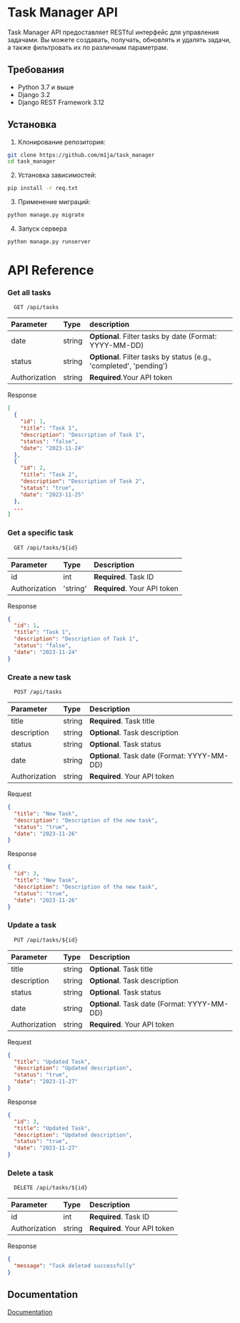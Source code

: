 
# Task Manager API

Task Manager API предоставляет RESTful интерфейс для управления задачами. Вы можете создавать, получать, обновлять и удалять задачи, а также фильтровать их по различным параметрам.

## Требования

- Python 3.7 и выше
- Django 3.2
- Django REST Framework 3.12

## Установка

1. Клонирование репозитория:

```bash
git clone https://github.com/m1ja/task_manager
cd task_manager
```

2.  Установка зависимостей:
```bash
pip install -r req.txt
```

3.  Применение миграций:
``` bash
python manage.py migrate
```

4.  Запуск сервера

```bash
python manage.py runserver
```

# API Reference

### Get all tasks
``` http
  GET /api/tasks
```

|Parameter|Type|description|
|:---|:----|:-----------|
|date|string|**Optional**. Filter tasks by date (Format: YYYY-MM-DD)|
|status|string|**Optional**. Filter tasks by status (e.g., 'completed', 'pending')|
|Authorization|string|**Required**.Your API token|

Response
```json
[
  {
    "id": 1,
    "title": "Task 1",
    "description": "Description of Task 1",
    "status": "false",
    "date": "2023-11-24"
  },
  {
    "id": 2,
    "title": "Task 2",
    "description": "Description of Task 2",
    "status": "true",
    "date": "2023-11-25"
  },
  ...
]
```

### Get a specific task
```http
  GET /api/tasks/${id}
```

|Parameter|Type|Description|
|:---|:----|:-----------|
|id|int|**Required**. Task ID|
|Authorization|'string'|**Required**. Your API token|

Response

```json
{
  "id": 1,
  "title": "Task 1",
  "description": "Description of Task 1",
  "status": "false",
  "date": "2023-11-24"
}
```

### Create a new task

```http
  POST /api/tasks
```

|Parameter|Type|Description|
|:---|:----|:-----------|
|title|string|**Required**. Task title|
|description|string|**Optional**. Task description|
|status|string|**Optional**. Task status|
|date|string|**Optional**. Task date (Format: YYYY-MM-DD)|
|Authorization|string|**Required**. Your API token|

Request
```json
{
  "title": "New Task",
  "description": "Description of the new task",
  "status": "true",
  "date": "2023-11-26"
}
```
Response
```json
{
  "id": 3,
  "title": "New Task",
  "description": "Description of the new task",
  "status": "true",
  "date": "2023-11-26"
}
```

### Update a task

```http
  PUT /api/tasks/${id}
```

|Parameter|Type|Description|
|:---|:----|:-----------|
|title|string|**Optional**. Task title|
|description|string|**Optional**. Task description|
|status|string|**Optional**. Task status|
|date|string|**Optional**. Task date (Format: YYYY-MM-DD)|
|Authorization|string|**Required**. Your API token|

Request
```json
{
  "title": "Updated Task",
  "description": "Updated description",
  "status": "true",
  "date": "2023-11-27"
}
```

Response
```json
{
  "id": 3,
  "title": "Updated Task",
  "description": "Updated description",
  "status": "true",
  "date": "2023-11-27"
}
```

### Delete a task
```http
  DELETE /api/tasks/${id}
```

|Parameter|Type|Description|
|:---|:----|:-----------|
|id|int|**Required**. Task ID|
|Authorization|string|**Required**. Your API token|

Response

```json
{
  "message": "Task deleted successfully"
}
```


## Documentation

[Documentation](https://5024-91-204-150-128.ngrok-free.app/api/docs/)

